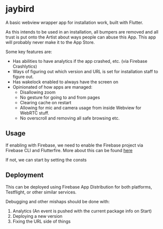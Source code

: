 # jaybird

A basic webview wrapper app for installation work, built with Flutter.

As this intends to be used in an installation, all bumpers are removed and all trust is put onto the Artist about ways people can abuse this App.
This app will probably never make it to the App Store.

Some key features are:

- Has abilities to have analytics if the app crashed, etc. (via Firebase Crashlytics)
- Ways of figuring out which version and URL is set for installation staff to figure out.
- Has wakelock enabled to always have the screen on
- Opinionated of how apps are managed:
  - Disallowing zoom
  - No gesture for going to and from pages
  - Clearing cache on restart
  - Allowing for mic and camera usage from inside Webview for WebRTC stuff.
  - No overscroll and removing all safe browsing etc.

## Usage

If enabling with Firebase, we need to enable the Firebase project via Firebase CLI and Flutterfire.
More about this can be found [here]()

If not, we can start by setting the consts

## Deployment

This can be deployed using Firebase App Distribution for both platforms, Testflight, or other similar services.

Debugging and other mishaps should be done with:

1. Analytics (An event is pushed with the current package info on Start)
2. Deploying a new version
3. Fixing the URL side of things
